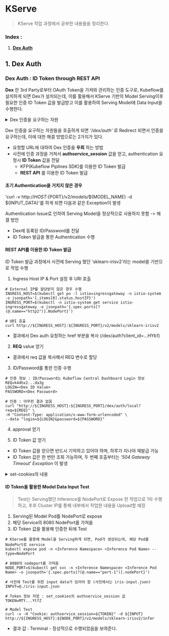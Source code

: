 # KServe
> KServe 작업 과정에서 공부한 내용들을 정리한다.

### Index :
1. [__Dex Auth__](#i1)

## 1. Dex Auth <a name="i1"/>

### Dex Auth : ID Token through REST API
__Dex__ 란 3rd Party로부터 OAuth Token을 가져와 관리하는 인증 도구로, Kubeflow를 설치하게 되면 Dex가 설치되는데, 이를 활용해서 KServe 기반의 Model Serving이후 필요한 인증 ID Token 값을 발급받고 이를 활용하여 Serving Model에 Data Input을 수행한다.

<details>
<summary>Dex 인증을 요구하는 자원</summary>
<div markdown="1">
1. Kubeflow Central Dashboard (Login)
</div>
<div markdown="2">
2. KFServing/KServe
</div>
<div markdown="3">
3. Knative Serving
</div>
  
<div markdown="4">
4. Istio Virtual Service
</div>
</details>

Dex 인증을 요구하는 자원들을 호출하게 되면 _'/dex/auth'_ 로 Redirect 되면서 인증을 요구하는데, 이에 대한 해결 방법으로는 2가지가 있다.
- 요청할 URL에 대하여 Dex 인증을 __우회__ 하는 방법
- 사전에 인증 과정을 거쳐서 __authservice_session__ 값을 얻고, authentication 요청시 __ID Token__ 값을 전달
  - KFP(Kubeflow Piplines SDK)를 이용한 ID Token 발급
  - __REST API__ 를 이용한 ID Token 발급

#### 초기 Authentication을 거치지 않은 경우
'curl -v http://${HOST}:${PORT}/v2/models/${MODEL_NAME} -d ${INPUT_DATA}'를 하게 되면 다음과 같은 Exception이 발생

Authentication Issue로 인하여 Serving Model을 정상적으로 사용하지 못함 -> 해결 방안
- Dex에 등록된 ID/Password를 전달
- ID Token 발급을 통한 Authentication 수행

#### REST API를 이용한 ID Token 발급

ID Token 발급 과정에서 사전에 Serving 했던 'sklearn-irisv2'라는 model을 기반으로 작업 수행
1. Ingress Host IP & Port 설정 후 URI 호출

```shell
# External IP를 할당받지 않은 경우 수행
INGRESS_HOST=$(kubectl get po -l istio=ingressgateway -n istio-system -o jsonpath='{.items[0].status.hostIP}')
INGRESS_PORT=$(kubectl -n istio-system get service istio-ingressgateway -o jsonpath='{.spec.ports[?(@.name=="http2")].NodePort}')

# URI 호출
curl http://${INGRESS_HOST}:${INGRESS_PORT}/v2/models/sklearn-irisv2
```

- 결과에서 Dex auth 요청하는 href 부분을 복사 (/dex/auth?client_id=...HYb1)


2. __REQ__ value 얻기

- 결과에서 req 값을 복사해서 REQ 변수로 할당

3. ID/Password를 통한 인증 수행

```shell
# 인증 정보 : ID/Password는 Kubeflow Central Dashboard Login 정보
REQ=k44hx2...da3g
LOGIN=<Dex ID Value>
PASSWORD=<Dex Password>

# 인증 : 아무런 결과 없음
curl "http://${INGRESS_HOST}:${INGRESS_PORT}/dex/auth/local?req=${REQ}" \
-H "Content-Type: application/x-www-form-urlencoded" \
--data "login=${LOGIN}&password=${PASSWORD}"
```

4. approval 얻기

5. ID Token 값 얻기

- ID Token 값을 얻으면 반드시 기억하고 있어야 하며, 하루가 지나야 재발급 가능
- ID Token 값은 한 번만 조회 가능하며, 두 번째 호출부터는 _'504 Gateway Timeout' Exception_ 이 발생

<details>
<summary>set-cookies의 내용</summary>
<div markdown="1">
authservice_session=MTY...YtfZ
</div>
<div markdown="2">
Path=/
</div>
<div markdown="3">
Expires=Thu, 21 Jul 2022 05:30:11 GMT
</div>
  
<div markdown="4">
Max-Age=86400
</div>
</details>

#### ID Token을 활용한 Model Data Input Test
> Test는 Serving했던 Inference를 NodePort로 Expose 한 작업으로 1차 수행하고, 추후 Cluster IP를 통해 내부에서 작업한 내용을 Upload할 예정

1. Serving된 Model Pod를 NodePort로 expose
2. 해당 Service의 8080 NodePort를 가져옴
3. ID Token 값을 활용해 인증한 뒤에 Test

```shell
# KServe를 활용해 Model을 Serving하게 되면, Pod가 생성되는데, 해당 Pod를 NodePort로 service
kubectl expose pod -n <Inference Namespace> <Inference Pod Name> --type=NodePort

# 8080의 nodeport를 가져옴
NODE_PORT=$(kubectl get svc -n <Inference Namespace> <Inference Pod Name> -o jsonpath='{.spec.ports[?(@.name=="port-1")].nodePort}')

# 사전에 Test를 위한 input data가 있어야 함 (사진에서는 iris-input.json)
INPUT=@./iris-input.json

# Token 정보 저장 : set_cookies의 authservice_session 값
TOKEN=MTY...YtfZ

# Model Test
curl -v -H "Cookie: authservice_session=${TOKEN}" -d ${INPUT} http://${INGRESS_HOST}:${NODE_PORT}/v2/models/sklearn-irisv2/infer
```

- 결과 값 : Terminal - 정상적으로 수행되었음을 보여준다.
